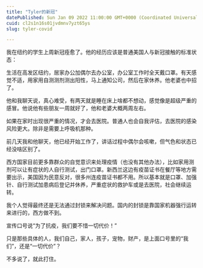 ```yaml
---
title: "Tyler的新冠"
datePublished: Sun Jan 09 2022 11:00:00 GMT+0000 (Coordinated Universal Time)
cuid: cl2s1n16s01jvdmnv7yzt65ys
slug: tyler-covid

---
```


我在纽约的学生上周新冠痊愈了。他的经历应该是普通美国人与新冠接触的标准状态：

生活在高发区纽约，居家办公加偶尔去办公室，办公室工作时全天戴口罩。有天感觉不适，用家用自测测剂测出阳性，马上通知公司，然后在家休养。他老婆也中招了。

他和我聊天说，真心难受，有两天就是睡在床上啥都不想动，感觉像是超级严重的感冒。他说他有些朋友一周就好了，他和老婆大概两周左右。

如果在家时出现很严重的情况，才会去医院。普通人也会自我评估，去医院的感染风险更大。除非是需要上呼吸机那种。

前几天我和他聊天，他已经开始工作了，讲话过程中偶尔会咳嗽，但气色和状态已经没啥区别了。

西方国家目前更多靠群众的自觉意识来处理疫情（也没有其他办法），比如家用测剂可以让有症状的人自行测试，出门口罩。新西兰这边有疫苗证书在餐厅等地方需要出示，美国因为民意反对，很多州连疫苗证书都不用。所以基本就是口罩、加强针、自行测试加患病后登记并休养，严重症状的救护车或是去医院，社会继续运转。

我个人觉得最终还是无法通过封锁来解决问题。国内的封锁是靠国家机器强行运转来进行的，西方做不到。

宣传口号说“为了抗疫，我们要不惜一切代价！”

只是那些具体的人，我们自己，家人，孩子，宠物，财产，是上面口号里的“我们”，还是“一切代价”？

不多说了，就此打住。